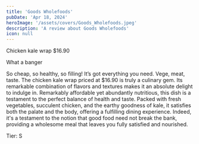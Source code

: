 ```yaml
---
title: 'Goods Wholefoods'
pubDate: 'Apr 18, 2024'
heroImage: '/assets/covers/Goods_Wholefoods.jpeg'
description: 'A review about Goods Wholefoods'
icon: null
---
```


Chicken kale wrap $16.90

What a banger

So cheap, so healthy, so filling! It’s got everything you need. Vege, meat, taste. The chicken kale wrap priced at $16.90 is truly a culinary gem. Its remarkable combination of flavors and textures makes it an absolute delight to indulge in. Remarkably affordable yet abundantly nutritious, this dish is a testament to the perfect balance of health and taste. Packed with fresh vegetables, succulent chicken, and the earthy goodness of kale, it satisfies both the palate and the body, offering a fulfilling dining experience. Indeed, it's a testament to the notion that good food need not break the bank, providing a wholesome meal that leaves you fully satisfied and nourished.

Tier: S
